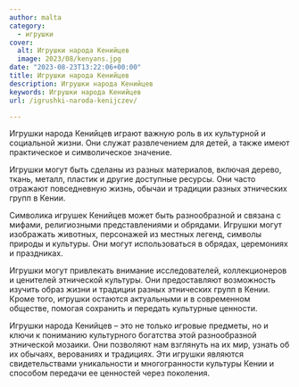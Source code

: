 ```yaml
---
author: malta
category:
  - игрушки
cover:
  alt: Игрушки народа Кенийцев
  image: 2023/08/kenyans.jpg
date: "2023-08-23T13:22:06+00:00"
title: Игрушки народа Кенийцев
description: Игрушки народа Кенийцев
keywords: Игрушки народа Кенийцев
url: /igrushki-naroda-kenijczev/

---
```

Игрушки народа Кенийцев играют важную роль в их культурной и социальной жизни. Они служат развлечением для детей, а также имеют практическое и символическое значение.

Игрушки могут быть сделаны из разных материалов, включая дерево, ткань, металл, пластик и другие доступные ресурсы. Они часто отражают повседневную жизнь, обычаи и традиции разных этнических групп в Кении.

Символика игрушек Кенийцев может быть разнообразной и связана с мифами, религиозными представлениями и обрядами. Игрушки могут изображать животных, персонажей из местных легенд, символы природы и культуры. Они могут использоваться в обрядах, церемониях и праздниках.

Игрушки могут привлекать внимание исследователей, коллекционеров и ценителей этнической культуры. Они предоставляют возможность изучить образ жизни и традиции разных этнических групп в Кении. Кроме того, игрушки остаются актуальными и в современном обществе, помогая сохранить и передать культурные ценности.

Игрушки народа Кенийцев – это не только игровые предметы, но и ключи к пониманию культурного богатства этой разнообразной этнической мозаики. Они позволяют нам взглянуть на их мир, узнать об их обычаях, верованиях и традициях. Эти игрушки являются свидетельствами уникальности и многогранности культуры Кении и способом передачи ее ценностей через поколения.

